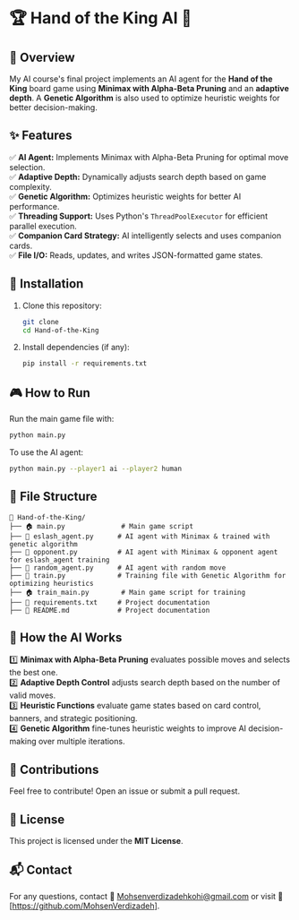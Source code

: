 # 🏆 Hand of the King AI 🤖

## 📌 Overview
My AI course's final project implements an AI agent for the **Hand of the King** board game using **Minimax with Alpha-Beta Pruning** and an **adaptive depth**. A **Genetic Algorithm** is also used to optimize heuristic weights for better decision-making.

## ✨ Features
✅ **AI Agent:** Implements Minimax with Alpha-Beta Pruning for optimal move selection.  
✅ **Adaptive Depth:** Dynamically adjusts search depth based on game complexity.  
✅ **Genetic Algorithm:** Optimizes heuristic weights for better AI performance.  
✅ **Threading Support:** Uses Python's `ThreadPoolExecutor` for efficient parallel execution.  
✅ **Companion Card Strategy:** AI intelligently selects and uses companion cards.  
✅ **File I/O:** Reads, updates, and writes JSON-formatted game states.  

## 🚀 Installation
1. Clone this repository:
   ```bash
   git clone 
   cd Hand-of-the-King
   ```
2. Install dependencies (if any):
   ```bash
   pip install -r requirements.txt
   ```

## 🎮 How to Run
Run the main game file with:
```bash
python main.py
```
To use the AI agent:
```bash
python main.py --player1 ai --player2 human
```

## 📂 File Structure
```
📁 Hand-of-the-King/
├── 🏠 main.py              # Main game script
├── 🤖 eslash_agent.py      # AI agent with Minimax & trained with genetic algorithm
├── 🤖 opponent.py          # AI agent with Minimax & opponent agent for eslash_agent training
├── 🤖 random_agent.py      # AI agent with random move 
├── 🧬 train.py             # Training file with Genetic Algorithm for optimizing heuristics
├── 🏠 train_main.py        # Main game script for training
├── 📜 requirements.txt     # Project documentation
├── 📜 README.md            # Project documentation
```

## 🧠 How the AI Works
1️⃣ **Minimax with Alpha-Beta Pruning** evaluates possible moves and selects the best one.  
2️⃣ **Adaptive Depth Control** adjusts search depth based on the number of valid moves.  
3️⃣ **Heuristic Functions** evaluate game states based on card control, banners, and strategic positioning.  
4️⃣ **Genetic Algorithm** fine-tunes heuristic weights to improve AI decision-making over multiple iterations.  

## 🤝 Contributions
Feel free to contribute! Open an issue or submit a pull request.  

## 📜 License
This project is licensed under the **MIT License**.  

## 📬 Contact
For any questions, contact 📧 Mohsenverdizadehkohi@gmail.com or visit 🔗 [https://github.com/MohsenVerdizadeh].

